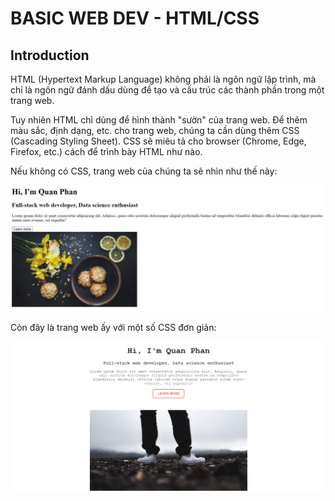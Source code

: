 # BASIC WEB DEV - HTML/CSS

## Introduction

HTML (Hypertext Markup Language) không phải là ngôn ngữ lập trình, mà chỉ là ngôn ngữ đánh dấu dùng để tạo và cấu trúc các thành phần trong một trang web.

Tuy nhiên HTML chỉ dùng để hình thành "sườn" của trang web. Để thêm màu sắc, định dạng, etc. cho trang web, chúng ta cần dùng thêm CSS (Cascading Styling Sheet). CSS sẽ miêu tả cho browser (Chrome, Edge, Firefox, etc.) cách để trình bày HTML như nào.

Nếu không có CSS, trang web của chúng ta sẽ nhìn như thế này:

![Static webpage without CSS](./html_without_css.png)

Còn đây là trang web ấy với một số CSS đơn giản:

![Static webpage with CSS](./html_with_css.png)
